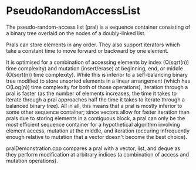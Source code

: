 # PseudoRandomAccessList

The pseudo-random-access list (pral) is a sequence container consisting of a binary tree overlaid on the nodes of a doubly-linked list.

Prals can store elements in any order. They also support iterators which take a constant time to move forward or backward by one element.

It is optimised for a combination of accessing elements by index (O(sqrt(n)) time complexity) and mutation (insert/erase) at beginning, end, or middle (O(sqrt(n)) time complexity). While this is inferior to a self-balancing binary tree modified to store unsorted elements in a linear arrangement (which has O(Log(n)) time complexity for both of those operations), iteration through a pral is faster (as the number of elements increases, the time it takes to iterate through a pral approaches half the time it takes to iterate through a balanced binary tree). All in all, this means that a pral is mostly inferior to some other sequence container; since vectors allow for faster iteration than prals due to storing elements in a contiguous block, a pral can only be the most efficient sequence container for a hypothetical algorithm involving element access, mutation at the middle, and iteration (occuring infrequently enough relative to mutation that a vector doesn't become the best choice).

pralDemonstration.cpp compares a pral with a vector, list, and deque as they perform modification at arbitrary indices (a combination of access and mutation operations).
